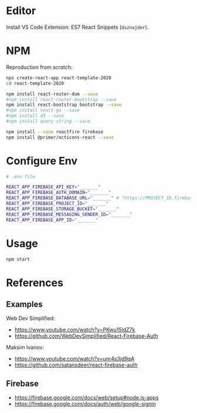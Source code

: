 
# Editor

Install VS Code Extension: ES7 React Snippets (`dsznajder`).

# NPM

Reproduction from scratch:

```sh
npx create-react-app react-template-2020
cd react-template-2020
```

```sh
npm install react-router-dom --save
#npm install react-router-bootstrap --save
npm install react-bootstrap bootstrap --save
#npm install react-ga --save
#npm install d3 --save
#npm install query-string --save

npm install --save reactfire firebase
npm install @primer/octicons-react --save
```

# Configure Env

```sh
# .env file

REACT_APP_FIREBASE_API_KEY="_______"
REACT_APP_FIREBASE_AUTH_DOMAIN="_______"
REACT_APP_FIREBASE_DATABASE_URL="_______" # "https://PROJECT_ID.firebaseio.com",
REACT_APP_FIREBASE_PROJECT_ID="_______"
REACT_APP_FIREBASE_STORAGE_BUCKET="_______"
REACT_APP_FIREBASE_MESSAGING_SENDER_ID="_______"
REACT_APP_FIREBASE_APP_ID="_______"
```

# Usage

```sh
npm start
```



# References

## Examples

Web Dev Simplified:
  + https://www.youtube.com/watch?v=PKwu15ldZ7k
  + https://github.com/WebDevSimplified/React-Firebase-Auth

Maksim Ivanov:

  + https://www.youtube.com/watch?v=unr4s3jd9qA
  + https://github.com/satansdeer/react-firebase-auth

## Firebase

  + https://firebase.google.com/docs/web/setup#node.js-apps
  + https://firebase.google.com/docs/auth/web/google-signin
